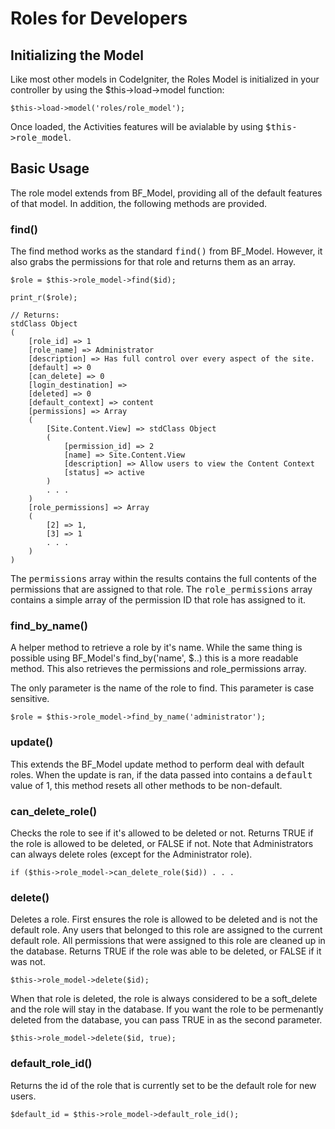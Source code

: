 # Roles for Developers

## Initializing the Model

Like most other models in CodeIgniter, the Roles Model is initialized in your controller by using the $this->load->model function:

    $this->load->model('roles/role_model');

Once loaded, the Activities features will be avialable by using <tt>$this->role_model</tt>.

## Basic Usage

The role model extends from BF_Model, providing all of the default features of that model. In addition, the following methods are provided.

### find()

The find method works as the standard <tt>find()</tt> from BF_Model. However, it also grabs the permissions for that role and returns them as an array.

    $role = $this->role_model->find($id);

    print_r($role);

    // Returns:
    stdClass Object
    (
        [role_id] => 1
        [role_name] => Administrator
        [description] => Has full control over every aspect of the site.
        [default] => 0
        [can_delete] => 0
        [login_destination] =>
        [deleted] => 0
        [default_context] => content
        [permissions] => Array
        (
            [Site.Content.View] => stdClass Object
            (
                [permission_id] => 2
                [name] => Site.Content.View
                [description] => Allow users to view the Content Context
                [status] => active
            )
            . . .
        )
        [role_permissions] => Array
        (
            [2] => 1,
            [3] => 1
            . . .
        )
    )

The <tt>permissions</tt> array within the results contains the full contents of the permissions that are assigned to that role. The <tt>role_permissions</tt> array contains a simple array of the permission ID that role has assigned to it.

### find_by_name()

A helper method to retrieve a role by it's name. While the same thing is possible using BF_Model's find_by('name', $..) this is a more readable method. This also retrieves the permissions and role_permissions array.

The only parameter is the name of the role to find. This parameter is case sensitive.

    $role = $this->role_model->find_by_name('administrator');

### update()

This extends the BF_Model update method to perform deal with default roles. When the update is ran, if the data passed into contains a <tt>default</tt> value of 1, this method resets all other methods to be non-default.

### can_delete_role()

Checks the role to see if it's allowed to be deleted or not. Returns TRUE if the role is allowed to be deleted, or FALSE if not. Note that Administrators can always delete roles (except for the Administrator role).

    if ($this->role_model->can_delete_role($id)) . . .

### delete()

Deletes a role. First ensures the role is allowed to be deleted and is not the default role. Any users that belonged to this role are assigned to the current default role. All permissions that were assigned to this role are cleaned up in the database.  Returns TRUE if the role was able to be deleted, or FALSE if it was not.

    $this->role_model->delete($id);

When that role is deleted, the role is always considered to be a soft_delete and the role will stay in the database. If you want the role to be permenantly deleted from the database, you can pass TRUE in as the second parameter.

    $this->role_model->delete($id, true);

### default_role_id()

Returns the id of the role that is currently set to be the default role for new users.

    $default_id = $this->role_model->default_role_id();